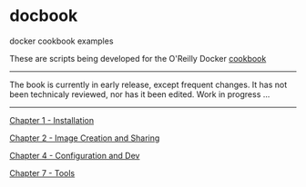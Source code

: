 docbook
=======

docker cookbook examples

These are scripts being developed for the O'Reilly Docker [cookbook](http://shop.oreilly.com/product/0636920036791.do)

* * *
The book is currently in early release, except frequent changes. It has not been technicaly reviewed, nor has it been edited.
Work in progress ...
* * *

[Chapter 1 - Installation](ch01/)

[Chapter 2 - Image Creation and Sharing](ch02/)

[Chapter 4 - Configuration and Dev](ch04/)

[Chapter 7 - Tools ](ch04/)
